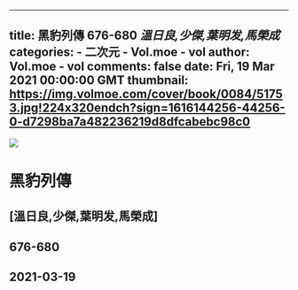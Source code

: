 
---
title: 黑豹列傳 676-680 _溫日良,少傑,葉明发,馬榮成_
categories: 
    - 二次元
    - Vol.moe - vol
author: Vol.moe - vol
comments: false
date: Fri, 19 Mar 2021 00:00:00 GMT
thumbnail: https://img.volmoe.com/cover/book/0084/51753.jpg!224x320endch?sign=1616144256-44256-0-d7298ba7a482236219d8dfcabebc98c0
---

<div>   
<img src="https://img.volmoe.com/cover/book/0084/51753.jpg!224x320endch?sign=1616144256-44256-0-d7298ba7a482236219d8dfcabebc98c0" referrerpolicy="no-referrer">
            <h1>黑豹列傳</h1>
            <h2>[溫日良,少傑,葉明发,馬榮成]</h2>
            <h2>676-680</h2>
            <h2>2021-03-19</h2>  
</div>
            